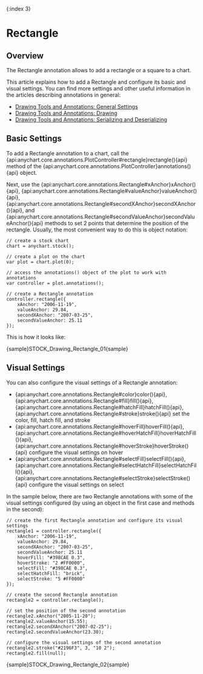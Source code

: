 {:index 3}
# Rectangle

## Overview

The Rectangle annotation allows to add a rectangle or a square to a chart.

This article explains how to add a Rectangle and configure its basic and visual settings. You can find more settings and other useful information in the articles describing annotations in general:

* [Drawing Tools and Annotations: General Settings](General_Settings)
* [Drawing Tools and Annotations: Drawing](Drawing)
* [Drawing Tools and Annotations: Serializing and Deserializing](Serializing_Deserializing)

## Basic Settings

To add a Rectangle annotation to a chart, call the {api:anychart.core.annotations.PlotController#rectangle}rectangle(){api} method of the {api:anychart.core.annotations.PlotController}annotations(){api} object.

Next, use the {api:anychart.core.annotations.Rectangle#xAnchor}xAnchor(){api}, {api:anychart.core.annotations.Rectangle#valueAnchor}valueAnchor(){api}, {api:anychart.core.annotations.Rectangle#secondXAnchor}secondXAnchor(){api}, and {api:anychart.core.annotations.Rectangle#secondValueAnchor}secondValueAnchor(){api} methods to set 2 points that determine the position of the rectangle. Usually, the most convenient way to do this is object notation:

```
// create a stock chart
chart = anychart.stock();

// create a plot on the chart
var plot = chart.plot(0);

// access the annotations() object of the plot to work with annotations
var controller = plot.annotations();

// create a Rectangle annotation
controller.rectangle({
    xAnchor: "2006-11-19",
    valueAnchor: 29.84,
    secondXAnchor: "2007-03-25",
    secondValueAnchor: 25.11
});
```

This is how it looks like:

{sample}STOCK\_Drawing\_Rectangle\_01{sample}

## Visual Settings

You can also configure the visual settings of a Rectangle annotation:

* {api:anychart.core.annotations.Rectangle#color}color(){api}, {api:anychart.core.annotations.Rectangle#fill}fill(){api}, {api:anychart.core.annotations.Rectangle#hatchFill}hatchFill(){api}, {api:anychart.core.annotations.Rectangle#stroke}stroke(){api} set the color, fill, hatch fill, and stroke
* {api:anychart.core.annotations.Rectangle#hoverFill}hoverFill(){api}, {api:anychart.core.annotations.Rectangle#hoverHatchFill}hoverHatchFill(){api}, {api:anychart.core.annotations.Rectangle#hoverStroke}hoverStroke(){api} configure the visual settings on hover
* {api:anychart.core.annotations.Rectangle#selectFill}selectFill(){api}, {api:anychart.core.annotations.Rectangle#selectHatchFill}selectHatchFill(){api}, {api:anychart.core.annotations.Rectangle#selectStroke}selectStroke(){api} configure the visual settings on select

In the sample below, there are two Rectangle annotations with some of the visual settings configured (by using an object in the first case and methods in the second):

```
// create the first Rectangle annotation and configure its visual settings
rectangle1 = controller.rectangle({
    xAnchor: "2006-11-19",
    valueAnchor: 29.84,
    secondXAnchor: "2007-03-25",
    secondValueAnchor: 25.11
    hoverFill: "#398CAE 0.3",
    hoverStroke: "2 #FF0000",
    selectFill: "#398CAE 0.3",
    selectHatchFill: "brick",
    selectStroke: "5 #FF0000"
});

// create the second Rectangle annotation
rectangle2 = controller.rectangle();

// set the position of the second annotation
rectangle2.xAnchor("2005-11-20");
rectangle2.valueAnchor(15.55);
rectangle2.secondXAnchor("2007-02-25");
rectangle2.secondValueAnchor(23.30);
 
// configure the visual settings of the second annotation
rectangle2.stroke("#2196F3", 3, "10 2");
rectangle2.fill(null);
```

{sample}STOCK\_Drawing\_Rectangle\_02{sample}